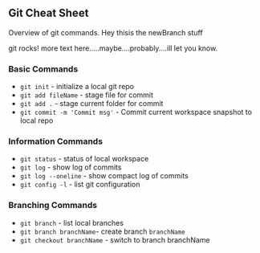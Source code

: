 ## Git Cheat Sheet

Overview of git commands.
Hey thisis the newBranch stuff

git rocks!
more text here.....maybe....probably....ill let you know.

### Basic Commands
* `git init` - initialize a local git repo
* `git add fileName` - stage file for commit
* `git add .` - stage current folder for commit
* `git commit -m 'Commit msg'` - Commit current workspace snapshot to local repo



### Information Commands

* `git status` - status of local workspace
* `git log` - show log of commits
* `git log --oneline` - show compact log of commits
* `git config -l` - list git configuration

### Branching Commands

* `git branch` - list local branches
* `git branch branchName`- create branch `branchName`
* `git checkout branchName` - switch to branch branchName
